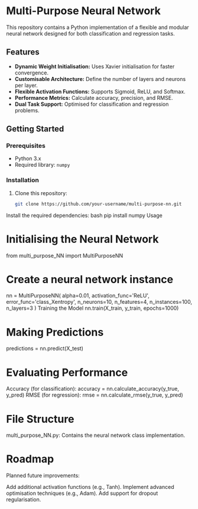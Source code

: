 # Multi-Purpose Neural Network

This repository contains a Python implementation of a flexible and modular neural network designed for both classification and regression tasks.

## Features

- **Dynamic Weight Initialisation:** Uses Xavier initialisation for faster convergence.
- **Customisable Architecture:** Define the number of layers and neurons per layer.
- **Flexible Activation Functions:** Supports Sigmoid, ReLU, and Softmax.
- **Performance Metrics:** Calculate accuracy, precision, and RMSE.
- **Dual Task Support:** Optimised for classification and regression problems.

## Getting Started

### Prerequisites

- Python 3.x
- Required library: `numpy`

### Installation

1. Clone this repository:
   ```bash
   git clone https://github.com/your-username/multi-purpose-nn.git
Install the required dependencies:
bash
pip install numpy
Usage
# Initialising the Neural Network

from multi_purpose_NN import MultiPurposeNN

# Create a neural network instance
nn = MultiPurposeNN(
    alpha=0.01,
    activation_func='ReLU',
    error_func='class_Xentropy',
    n_neurons=10,
    n_features=4,
    n_instances=100,
    n_layers=3
)
Training the Model
nn.train(X_train, y_train, epochs=1000)

# Making Predictions
predictions = nn.predict(X_test)

# Evaluating Performance
Accuracy (for classification):
accuracy = nn.calculate_accuracy(y_true, y_pred)
RMSE (for regression):
rmse = nn.calculate_rmse(y_true, y_pred)

# File Structure

multi_purpose_NN.py: Contains the neural network class implementation.

# Roadmap
Planned future improvements:

Add additional activation functions (e.g., Tanh).
Implement advanced optimisation techniques (e.g., Adam).
Add support for dropout regularisation.
